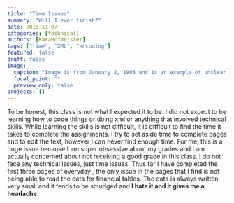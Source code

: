 ```yaml
---
title: "Time Issues"
summary: "Will I ever finish?"
date: 2016-11-07
categories: [technical]
authors: [KaraHofmeister]
tags: ["time", "XML", "encoding"]
featured: false
draft: false
image:
  caption: "Image is from January 2, 1905 and is an example of unclear data."
  focal_point: ""
  preview_only: false
projects: []
---
```

To be honest, this class is not what I expected it to be. I did not expect
to be learning how to code things or doing xml or anything that involved
technical skills. While learning the skills is not difficult, it is
difficult to find the time it takes to complete the assignments.
I try to set aside time to complete pages and to edit the text,
however I can never find enough time. For me, this is a huge issue
because I am super obsessive about my grades and I am actually
concerned about not receiving a good grade in this class. I do not face
any technical issues, just time issues. Thus far I have completed the first
three pages of everyday , the only issue in the pages that I find is not
being able to read the data for financial tables. The data is always written
very small and it tends to be smudged and **I hate it and it gives me a headache.**
